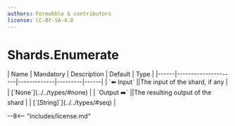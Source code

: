 ```yaml
---
authors: Formabble & contributors
license: CC-BY-SA-4.0
---
```



# Shards.Enumerate

<div class="sh-parameters" markdown="1">
| Name | Mandatory | Description | Default | Type |
|------|---------------------|-------------|---------|------|
| `⬅️ Input` ||The input of the shard, if any | | [`None`](../../types/#none) |
| `Output ➡️` ||The resulting output of the shard | | [`[String]`](../../types/#seq) |

</div>



--8<-- "includes/license.md"

